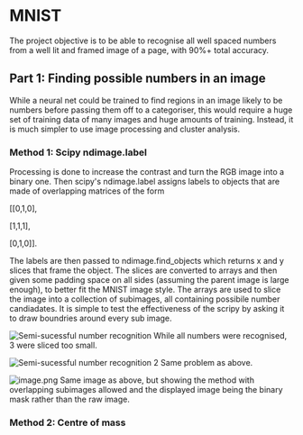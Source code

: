 # MNIST
The project objective is to be able to recognise all well spaced numbers from a well lit and framed image of a page, with 90%+ total accuracy.


## Part 1: Finding possible numbers in an image
While a neural net could be trained to find regions in an image likely to be numbers before passing them off to a categoriser, this would require a huge set of training data of many images and huge amounts of training. Instead, it is much simpler to use image processing and cluster analysis. 
### Method 1: Scipy ndimage.label
Processing is done to increase the contrast and turn the RGB image into a binary one. Then scipy's ndimage.label assigns labels to objects that are made of overlapping matrices of the form

[[0,1,0],

 [1,1,1],
 
 [0,1,0]].
 
The labels are then passed to ndimage.find_objects which returns x and y slices that frame the object. The slices are converted to arrays and then given some padding space on all sides (assuming the parent image is large enough), to better fit the MNIST image style. The arrays are used to slice the image into a collection of subimages, all containing possibile number candiadates. It is simple to test the effectiveness of the scripy by asking it to draw boundries around every sub image. 

![Semi-sucessful number recognition](https://i.postimg.cc/SsJBwTj1/numbers-Found.png)
While all numbers were recognised, 3 were sliced too small. 

![Semi-sucessful number recognition 2](https://i.postimg.cc/902BGz3P/image.png)
Same problem as above.

![image.png](https://i.postimg.cc/gallery/36o4qfhk2/)
Same image as above, but showing the method with overlapping subimages allowed and the displayed image being the binary mask rather than the raw image. 

### Method 2: Centre of mass

